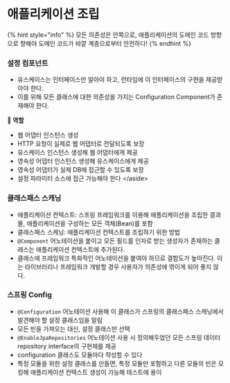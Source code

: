 # 애플리케이션 조립

{% hint style="info" %}
모든 의존성은 안쪽으로, 애플리케이션의 도메인 코드 방향으로 향해야 도메인 코드가 바깥 계층으로부터 안전하다!
{% endhint %}

### 설정 컴포넌트

* 유스케이스는 인터페이스만 알아야 하고, 런타임에 이 인터페이스의 구현을 제공받아야 한다.
* 이를 위해 모든 클래스에 대한 의존성을 가지는 Configuration Component가 존재해야 한다.

**💐 역할**

* 웹 어댑터 인스턴스 생성
* HTTP 요청이 실제로 웹 어댑터로 전달되도록 보장
* 유스케이스 인스턴스 생성해 웹 어댑터에게 제공
* 영속성 어댑터 인스턴스 생성해 유스케이스에게 제공
* 영속성 어댑터가 실제 DB에 접근할 수 있도록 보장
* 설정 파라미터 소스에 접근 가능해야 한다 \</aside>

### 클래스패스 스캐닝

* 애플리케이션 컨텍스트: 스프링 프레임워크를 이용해 애플리케이션을 조립한 결과물, 애플리케이션을 구성하는 모든 객체(Bean)를 포함
* 클래스패스 스케닝: 애플리케이션 컨텍스트를 조립하기 위한 방법
* `@Component` 어노테이션을 붙이고 모든 필드를 인자로 받는 생성자가 존재하는 클래스는 애플리케이션 컨텍스트에 추가된다.
* 클래스에 프레임워크 특화적인 어노테이션을 붙여야 하므로 결합도가 높아진다. 이는 라이브러리나 프레임워크 개발할 경우 사용자가 의존성에 엮이게 되어 좋지 않다.

### 스프링 Config

* `@Configuration` 어노테이션 사용해 이 클래스가 스프링의 클래스패스 스캐닝에서 발견해야 할 설정 클래스임을 알림
* 모든 빈을 가져오는 대신, 설정 클래스만 선택
* `@EnableJpaRepositories` 어노테이션 사용 시 정의해두었던 모든 스프링 데이터 repository interface의 구현체를 제공
* configuration 클래스도 모듈마다 작성할 수 있다
* 특정 모듈을 위한 설정 클래스를 만들면, 특정 모듈만 포함하고 다른 모듈의 빈은 모킹해 애플리케이션 컨텍스트 생성이 가능해 테스트에 용이
